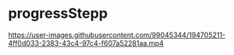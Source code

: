 # progressStepp

https://user-images.githubusercontent.com/99045344/194705211-4ff0d033-2383-43c4-97c4-f607a52281aa.mp4

